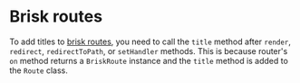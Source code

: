 # Brisk routes

To add titles to [brisk routes](https://docs.adonisjs.com/guides/basics/routing#briskroute), you need to call the `title` method after `render`, `redirect`, `redirectToPath`, or `setHandler` methods. This is because router's `on` method returns a `BriskRoute` instance and the `title` method is added to the `Route` class.
